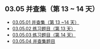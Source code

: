 ## 03.05 并查集（第 13 ~ 14 天）

- [03.05.01 并查集（第 13 ~14 天）](https://github.com/datawhalechina/leetcode-notes/blob/main/docs/ch03/03.05/03.05.01-Union-Find.md)
- [03.05.02 练习题目（第 13 天）](https://github.com/datawhalechina/leetcode-notes/blob/main/docs/ch03/03.05/03.05.02-Exercises.md)
- [03.05.03 练习题目（第 14 天）](https://github.com/datawhalechina/leetcode-notes/blob/main/docs/ch03/03.05/03.05.03-Exercises.md)
- [03.05.04 并查集题目](https://github.com/datawhalechina/leetcode-notes/blob/main/docs/ch03/03.01/03.01.04-Hash-Table-List.md)